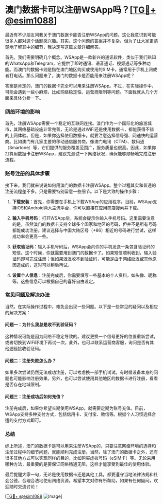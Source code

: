 # 澳门数据卡可以注册WSApp吗？[[TG💪+ @esim1088](https://t.me/s/esim1088)]

最近有不少朋友问我关于澳门数据卡能否注册WSApp的问题，这让我意识到可能很多人都对这个话题感兴趣。其实，这个问题的答案并不复杂，但为了让大家更清楚地了解其中的细节，我决定写这篇文章详细解答。

首先，我们需要明确几个概念。WSApp是一款新兴的通讯软件，类似于我们熟知的WhatsApp和Telegram，它提供了即时通讯、语音通话、视频通话等多种功能。而澳门的数据卡则是指在澳门地区购买或使用的SIM卡，通常用于手机上网或者打电话。那么问题来了，澳门的数据卡是否能用来注册WSApp呢？

答案是肯定的，澳门的数据卡完全可以用来注册WSApp。不过，在实际操作中，可能会遇到一些小麻烦，比如网络稳定性、运营商限制等问题。下面我就从几个方面来具体分析一下。

### 网络环境的影响

首先，注册WSApp需要一个稳定的互联网连接。澳门作为一个国际化的旅游城市，其网络基础设施非常完善，无论是通过WiFi还是使用数据卡，都能获得不错的上网体验。但是，如果你选择使用数据卡，就要注意选择信号强、网速快的运营商。比如澳门有几家主要的移动通信服务商，像澳门电讯（CTM）、数码通（Smartone）等，它们提供的服务覆盖范围广，服务质量也很高。因此，如果你打算用数据卡注册WSApp，建议先测试一下网络状况，确保能够顺畅地完成注册流程。

### 账号注册的具体步骤

接下来，我们就来说说如何用澳门的数据卡注册WSApp。整个过程其实和普通的注册流程差不多，只是需要特别留意一些细节。以下是大致的操作步骤：

1. **下载安装**：首先，你需要在手机上下载WSApp的应用程序。目前，WSApp支持iOS和Android两大主流平台，你可以直接在应用商店搜索并下载。

2. **输入手机号码**：打开WSApp后，系统会提示你输入手机号码。这里需要注意的是，虽然澳门的数据卡支持全球多个国家和地区的号码，但并不是所有号码都能成功注册。建议选择与中国大陆区号（+86）相近的号码进行尝试，这样成功率会更高一些。

3. **获取验证码**：输入手机号码后，WSApp会向你的手机发送一条包含验证码的短信。这个时候，你就需要用到澳门的数据卡了。如果短信顺利收到，输入验证码即可完成注册；但如果迟迟收不到验证码，可能是由于网络延迟或其他原因造成的，这时可以稍后再试。

4. **设置个人信息**：注册完成后，你需要填写一些基本的个人资料，如头像、昵称等。这些信息可以根据自己的喜好自由设定。

### 常见问题及解决办法

当然，在实际操作过程中，难免会出现一些问题。以下是一些常见的疑问以及相应的解决方案：

#### 问题一：为什么我总是收不到验证码？

这种情况可能是因为网络不稳定导致的。建议更换一个信号更好的位置重新尝试，或者切换到WiFi环境下再试一次。此外，也可以联系运营商客服，询问是否有其他途径接收验证码。

#### 问题二：注册失败怎么办？

如果多次尝试仍然无法成功注册，可以考虑换一部手机试试。有时候设备本身的问题也可能影响注册效果。另外，也可以尝试使用其他地区的数据卡进行注册，看看是否存在地域限制。

#### 问题三：注册成功后如何充值？

注册完成后，如果你希望长期使用WSApp，就需要定期为账号充值。目前，WSApp支持多种支付方式，包括信用卡、支付宝、微信等。根据个人习惯选择合适的支付方式即可。

### 总结

综上所述，澳门的数据卡是可以用来注册WSApp的，只要注意网络环境的选择和注册过程中的细节问题，就能顺利完成注册。当然，除了澳门的数据卡之外，还有很多其他方式可以实现同样的目的，比如购买虚拟号码（eSIM卡）等。无论采用哪种方法，最重要的是要保证网络畅通无阻，这样才能享受到最佳的使用体验。

最后提醒大家一句，无论是使用数据卡还是其他工具，都要遵守当地法律法规和社会公德，合理合法地使用网络资源。希望本文对你有所帮助，如果有任何疑问，欢迎随时交流讨论！

[[TG💪+ @esim1088](https://t.me/s/esim1088) ![Image](https://i.postimg.cc/4NQfJmqS/Snipaste-2025-05-13-00-14-12.png)]